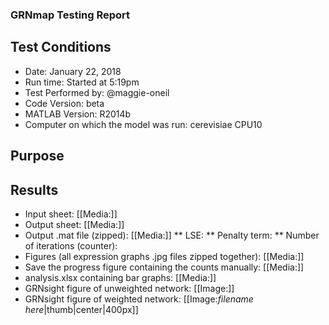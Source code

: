 ### GRNmap Testing Report
## Test Conditions

* Date: January 22, 2018
* Run time: Started at 5:19pm
* Test Performed by: @maggie-oneil
* Code Version: beta
* MATLAB Version: R2014b
* Computer on which the model was run: cerevisiae CPU10

## Purpose


## Results

* Input sheet: [[Media:]]
* Output sheet: [[Media:]]
* Output .mat file (zipped): [[Media:]]
** LSE:
** Penalty term:
** Number of iterations (counter):
* Figures (all expression graphs .jpg files zipped together): [[Media:]]
* Save the progress figure containing the counts manually: [[Media:]]
* analysis.xlsx containing bar graphs: [[Media:]]
* GRNsight figure of unweighted network: [[Image:]]
* GRNsight figure of weighted network: [[Image:*filename here*|thumb|center|400px]]

